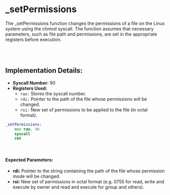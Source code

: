 # _setPermissions
The _setPermissions function changes the permissions of a file on the Linux system using the chmod syscall. The function assumes that necessary parameters, such as file path and permissions, are set in the appropriate registers before execution.

<br><br>

## Implementation Details:
- **Syscall Number:** 90
- **Registers Used:**
    - `rax:` Stores the syscall number.
    - `rdi:` Pointer to the path of the file whose permissions will be changed.
    - `rsi:` New set of permissions to be applied to the file (in octal format).

```asm
_setPermissions:
    mov rax, 90
    syscall
    ret
```

<br>

#### Expected Parameters:
- **rdi:** Pointer to the string containing the path of the file whose permission mode will be changed.
- **rsi:** New set of permissions in octal format (e.g. 0755 for read, write and execute by owner and read and execute for group and others).
